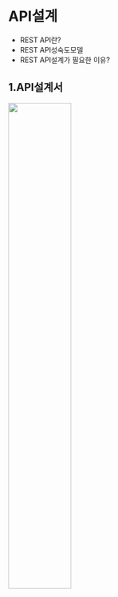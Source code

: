 # API설계
- REST API란?
- REST API성숙도모델
- REST API설계가 필요한 이유?

## 1.API설계서    
 <img src="/img/api.png" width="50%">
 
